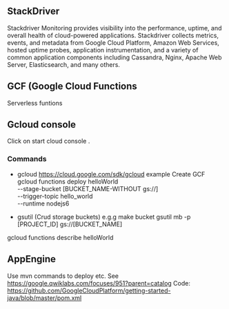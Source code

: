 ## StackDriver
Stackdriver Monitoring provides visibility into the performance, uptime, and overall health of cloud-powered applications. Stackdriver collects metrics, events, and metadata from Google Cloud Platform, Amazon Web Services, hosted uptime probes, application instrumentation, and a variety of common application components including Cassandra, Nginx, Apache Web Server, Elasticsearch, and many others. 

## GCF (Google Cloud Functions
Serverless funtions

## Gcloud console
Click on start cloud console .

### Commands

* gcloud
https://cloud.google.com/sdk/gcloud
example Create GCF 
gcloud functions deploy helloWorld \
  --stage-bucket [BUCKET_NAME-WITHOUT gs://] \
  --trigger-topic hello_world \
  --runtime nodejs6

* gsutil (Crud storage buckets)
e.g.g make bucket
gsutil mb -p [PROJECT_ID] gs://[BUCKET_NAME]


gcloud functions describe helloWorld


## AppEngine

Use mvn commands to deploy etc.
See https://google.qwiklabs.com/focuses/951?parent=catalog
Code: https://github.com/GoogleCloudPlatform/getting-started-java/blob/master/pom.xml
